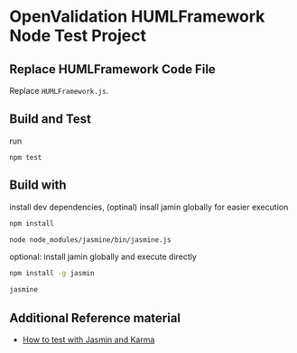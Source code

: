 # OpenValidation HUMLFramework Node Test Project

## Replace HUMLFramework Code File

Replace `HUMLFramework.js`.

## Build and Test

run

```npm
npm test
```

## Build with

install dev dependencies, (optinal) insall jamin globally for easier execution

```bash
npm install

node node_modules/jasmine/bin/jasmine.js
```

optional: install jamin globally and execute directly

```bash
npm install -g jasmin

jasmine
```

## Additional Reference material

- [How to test with Jasmin and Karma](https://codecraft.tv/courses/angular/unit-testing/jasmine-and-karma/)